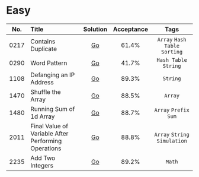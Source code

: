 # Easy

| No.  | Title                                               |                         Solution                          | Acceptance |              Tags              |
|:----:|:----------------------------------------------------|:---------------------------------------------------------:|:----------:|:------------------------------:|
| 0217 | Contains Duplicate                                  |                 [Go](contains-duplicate)                  |   61.4%    | `Array` `Hash Table` `Sorting` |
| 0290 | Word Pattern                                        |                    [Go](word-pattern)                     |   41.7%    |     `Hash Table` `String`      |
| 1108 | Defanging an IP Address                             |               [Go](defanging-an-ip-address)               |   89.3%    |            `String`            |
| 1470 | Shuffle the Array                                   |                  [Go](shuffle-the-array)                  |   88.5%    |            `Array`             |
| 1480 | Running Sum of 1d Array                             |               [Go](running-sum-of-1d-array)               |   88.7%    |      `Array` `Prefix Sum`      |
| 2011 | Final Value of Variable After Performing Operations | [Go](final-value-of-variable-after-performing-operations) |   88.8%    | `Array` `String` `Simulation`  |
| 2235 | Add Two Integers                                    |                  [Go](add-two-integers)                   |   89.2%    |             `Math`             |
